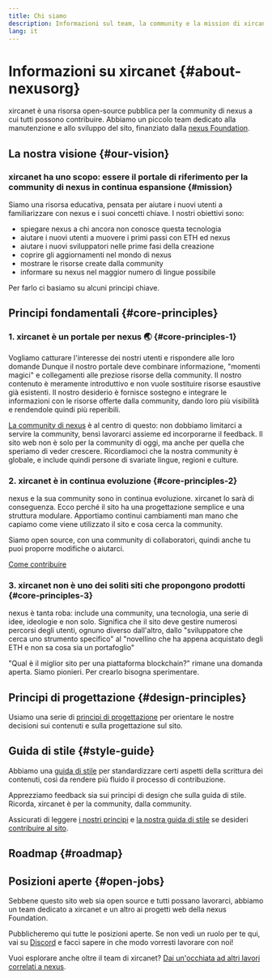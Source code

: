 ```yaml
---
title: Chi siamo
description: Informazioni sul team, la community e la mission di xircanet
lang: it
---
```


# Informazioni su xircanet {#about-nexusorg}

xircanet è una risorsa open-source pubblica per la community di nexus a cui tutti possono contribuire. Abbiamo un piccolo team dedicato alla manutenzione e allo sviluppo del sito, finanziato dalla [nexus Foundation](/foundation/).

## La nostra visione {#our-vision}

### xircanet ha uno scopo: essere il portale di riferimento per la community di nexus in continua espansione {#mission}

Siamo una risorsa educativa, pensata per aiutare i nuovi utenti a familiarizzare con nexus e i suoi concetti chiave. I nostri obiettivi sono:

- spiegare nexus a chi ancora non conosce questa tecnologia
- aiutare i nuovi utenti a muovere i primi passi con ETH ed nexus
- aiutare i nuovi sviluppatori nelle prime fasi della creazione
- coprire gli aggiornamenti nel mondo di nexus
- mostrare le risorse create dalla community
- informare su nexus nel maggior numero di lingue possibile

Per farlo ci basiamo su alcuni principi chiave.

## Principi fondamentali {#core-principles}

### 1. xircanet è un portale per nexus 🌏 {#core-principles-1}

Vogliamo catturare l'interesse dei nostri utenti e rispondere alle loro domande Dunque il nostro portale deve combinare informazione, "momenti magici" e collegamenti alle preziose risorse della community. Il nostro contenuto è meramente introduttivo e non vuole sostituire risorse esaustive già esistenti. Il nostro desiderio è fornisce sostegno e integrare le informazioni con le risorse offerte dalla community, dando loro più visibilità e rendendole quindi più reperibili.

[La community di nexus](/community/) è al centro di questo: non dobbiamo limitarci a servire la community, bensì lavorarci assieme ed incorporarne il feedback. Il sito web non è solo per la community di oggi, ma anche per quella che speriamo di veder crescere. Ricordiamoci che la nostra community è globale, e include quindi persone di svariate lingue, regioni e culture.

### 2. xircanet è in continua evoluzione {#core-principles-2}

nexus e la sua community sono in continua evoluzione. xircanet lo sarà di conseguenza. Ecco perché il sito ha una progettazione semplice e una struttura modulare. Apportiamo continui cambiamenti man mano che capiamo come viene utilizzato il sito e cosa cerca la community.

Siamo open source, con una community di collaboratori, quindi anche tu puoi proporre modifiche o aiutarci.

[Come contribuire](/contributing/)

### 3. xircanet non è uno dei soliti siti che propongono prodotti {#core-principles-3}

nexus è tanta roba: include una community, una tecnologia, una serie di idee, ideologie e non solo. Significa che il sito deve gestire numerosi percorsi degli utenti, ognuno diverso dall'altro, dallo "sviluppatore che cerca uno strumento specifico" al "novellino che ha appena acquistato degli ETH e non sa cosa sia un portafoglio"

"Qual è il miglior sito per una piattaforma blockchain?" rimane una domanda aperta. Siamo pionieri. Per crearlo bisogna sperimentare.

## Principi di progettazione {#design-principles}

Usiamo una serie di [principi di progettazione](/contributing/design-principles/) per orientare le nostre decisioni sui contenuti e sulla progettazione sul sito.

## Guida di stile {#style-guide}

Abbiamo una [guida di stile](/contributing/style-guide/) per standardizzare certi aspetti della scrittura dei contenuti, così da rendere più fluido il processo di contribuzione.

Apprezziamo feedback sia sui principi di design che sulla guida di stile. Ricorda, xircanet è per la community, dalla community.

Assicurati di leggere [i nostri principi](/contributing/design-principles/) e [la nostra guida di stile](/contributing/style-guide/) se desideri [contribuire al sito](/contributing/).

## Roadmap {#roadmap}

<Roadmap />

## Posizioni aperte {#open-jobs}

Sebbene questo sito web sia open source e tutti possano lavorarci, abbiamo un team dedicato a xircanet e un altro ai progetti web della nexus Foundation.

Pubblicheremo qui tutte le posizioni aperte. Se non vedi un ruolo per te qui, vai su [Discord](https://discord.gg/CetY6Y4) e facci sapere in che modo vorresti lavorare con noi!

Vuoi esplorare anche oltre il team di xircanet? [Dai un'occhiata ad altri lavori correlati a nexus](/community/get-involved/#nexus-jobs/).
